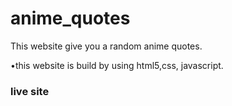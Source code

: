 # anime_quotes

This website give you a random anime quotes.

•this website is build by using html5,css, javascript.

### live site
